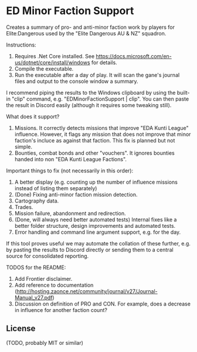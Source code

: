 # ED Minor Faction Support

Creates a summary of pro- and anti-minor faction work by players for Elite:Dangerous used by the "Elite Dangerous AU & NZ" squadron.

Instructions:
1. Requires .Net Core installed. See https://docs.microsoft.com/en-us/dotnet/core/install/windows for details.
2. Compile the executable.
3. Run the executable after a day of play. It will scan the gane's journal files and output to the console window a summary.

I recommend piping the results to the Windows clipboard by using the built-in "clip" command, e.g. "EDMinorFactionSupport | clip". You can then paste the result in Discord easily (although it requires some tweaking still).

What does it support?
1. Missions. It correctly detects missions that improve "EDA Kunti League" influence. However, it flags any mission that does not improve that minor faction's incluce as against that faction. This fix is planned but not simple.
2. Bounties, combat bonds and other "vouchers". It ignores bounties handed into non "EDA Kunti League Factions".

Important things to fix (not necessarily in this order):
1. A better display (e.g. counting up the number of influence missions instead of listing them separately)
2. (Done) Fixing anti-minor faction mission detection.
3. Cartography data.
4. Trades.
5. Mission failure, abandonment and redirection.
6. (Done, will always need better automated tests) Internal fixes like a better folder structure, design improvements and automated tests.
7. Error handling and command line argument support, e.g. for the day.

If this tool proves useful we may automate the collation of these further, e.g. by pasting the results to Discord directly or sending them to a central source for consolidated reporting.

TODOS for the README:
1. Add Frontier disclaimer.
2. Add reference to documentation (http://hosting.zaonce.net/community/journal/v27/Journal-Manual_v27.pdf)
3. Discussion on definition of PRO and CON. For example, does a decrease in influence for another faction count?

## License
 
(TODO, probably MIT or similar)